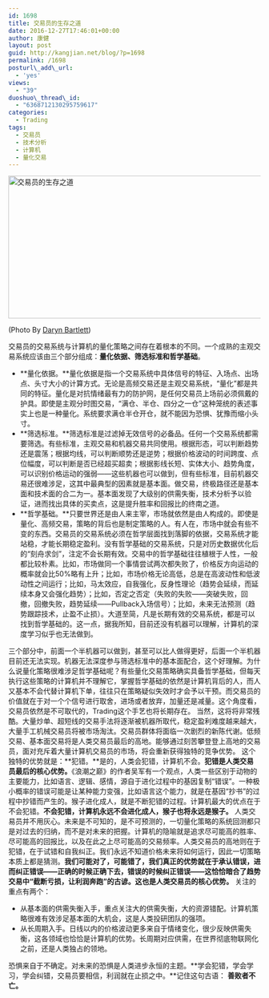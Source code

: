 ```yaml
---
id: 1698
title: 交易员的生存之道
date: 2016-12-27T17:46:01+00:00
author: 康健
layout: post
guid: http://kangjian.net/blog/?p=1698
permalink: /1698
posturl\_add\_url:
  - 'yes'
views:
  - "39"
duoshuo\_thread\_id:
  - "6368712130295759617"
categories:
  - Trading
tags:
  - 交易员
  - 技术分析
  - 计算机
  - 量化交易
---
```

 
<img style="display:block; margin-left:auto; margin-right:auto;" src="http://kangjian.net/images/2016/12/szmit85cv84-daryn-bartlett-300x134.jpg" alt="交易员的生存之道" border="0" width="640" height="285" />

 (Photo By [Daryn Bartlett][1])

交易员的交易系统与计算机的量化策略之间存在着根本的不同。一个成熟的主观交易系统应该由三个部分组成：**量化依据、筛选标准和哲学基础**。

  * **量化依据。**量化依据是指一个交易系统中具体信号的特征、入场点、出场点、头寸大小的计算方式。无论是高频交易还是主观交易系统，“量化”都是共同的特征。量化是对抗情绪最有力的防护网，是任何交易员上场前必须佩戴的护具。即使是主观分时图交易，“满仓、半仓、四分之一仓”这种笼统的表述事实上也是一种量化。系统要求满仓半仓开仓，就不能因为恐惧、犹豫而缩小头寸。
  * **筛选标准。**筛选标准是过滤掉无效信号的必备品。任何一个交易系统都需要筛选。有些标准，主观交易和机器交易共同使用。根据形态，可以判断趋势还是震荡；根据均线，可以判断顺势还是逆势；根据价格波动的时间跨度、点位幅度，可以判断是否已经超买超卖；根据影线长短、实体大小、趋势角度，可以识别价格运动的强弱——这些机器也可以做到，但有些标准，目前机器交易还很难涉足，这其中最典型的因素就是基本面。做交易，终极路径还是基本面和技术面的合二为一。基本面发现了大级别的供需失衡，技术分析予以验证，进而找出具体的买卖点，这是提升胜率和回报比的终南之道。
  * **哲学基础。**只要世界还是由人来主宰，市场就依然是由人构成的。即使是量化、高频交易，策略的背后也是制定策略的人。有人在，市场中就会有些不变的东西。交易员的交易系统必须在哲学层面找到落脚的依据，交易系统才能站稳，才能长期稳定盈利。没有哲学基础的交易系统，只是对历史数据优化后的“刻舟求剑”，注定不会长期有效。交易中的哲学基础往往植根于人性，一般都比较朴素。比如，市场做同一个事情尝试两次都失败了，价格反方向运动的概率就会比50%略有上升；比如，市场价格无论高低，总是在高波动性和低波动性之间运行；比如，马太效应，自我强化，反身性理论（趋势会延续，而延续本身又会强化趋势）；比如，否定之否定（失败的失败——突破失败，回撤，回撤失败，趋势延续——Pullback入场信号）；比如，未来无法预测（趋势跟踪技术，止盈不止损）。大道至简，凡是长期有效的交易系统，都是可以找到哲学基础的。这一点，据我所知，目前还没有机器可以理解，计算机的深度学习似乎也无法做到。

三个部分中，前面一个半机器可以做到，甚至可以比人做得更好，后面一个半机器目前还无法实现。机器无法深度参与筛选标准中的基本面配合，这个好理解。为什么说量化策略很难涉足哲学基础呢？有些量化交易策略确实具备哲学基础，但每天执行这些策略的计算机并不理解它，掌握哲学基础的依然是计算机背后的人，而人又基本不会代替计算机下单，往往只在策略疑似失效时才会予以干预。而交易员的价值就在于对一个个信号进行取舍，进场或者放弃，加量还是减量。这个角度看，交易员依然是不可取代的，Trading这个手艺也将长期存在。 当然，这将将非常残酷。大量炒单、超短线的交易手法将逐渐被机器所取代，稳定盈利难度越来越大，大量手工机械交易员将被市场淘汰。交易员群体将面临一次剧烈的新陈代谢。低频交易、基本面交易将是人类交易员最后的高地。能够通过刻苦攀登登上高地的交易员，面对充斥着大量计算机交易员的市场，将会重新获得独特的竞争优势。 这个独特的优势就是：**犯错。**是的，人类会犯错，计算机不会。**犯错是人类交易员最后的核心优势。**《浪潮之巅》的作者吴军有一个观点，人类一些区别于动物的主要能力，比如语言、逻辑、感情，源自于进化过程中的基因复制“错误”。一种极小概率的错误可能是让某种能力变强，比如语言这个能力，就是在基因“抄书”的过程中抄错而产生的。猴子进化成人，就是不断犯错的过程。计算机最大的优点在于不会犯错。**不会犯错，计算机永远不会进化成人，猴子也将永远是猴子。** 人类交易员并不用灰心。未来是不可知的，是不可预测的，一切量化策略的系统回测都只是对过去的归纳，而不是对未来的把握。计算机的隐喻就是追求尽可能高的胜率、尽可能高的回报比，以及在此之上尽可能高的交易频率。人类交易员的高地则在于犯错，在于试错和自我纠正。我们永远不知道价格未来将如何运行，因此一切策略本质上都是猜测。**我们可能对了，可能错了，我们真正的优势就在于承认错误，进而纠正错误——正确的时候正确下去，错误的时候纠正错误——这恰恰暗合了趋势交易中“截断亏损，让利润奔跑”的古谚。这也是人类交易员的核心优势。** 关注的重点有两个：

  * 从基本面的供需失衡入手，重点关注大的供需失衡，大的资源错配。计算机策略很难有效涉足基本面的大机会，这是人类投研团队的强项。
  * 从长周期入手。日线以内的价格波动更多来自于情绪变化，很少反映供需失衡，这各领域也恰恰是计算机的优势。长周期对应供需，在世界彻底物联网化之前，还是人类独占的领地。

恐惧来自于不确定。对未来的恐惧是人类进步永恒的主题。**学会犯错，学会学习，学会纠错，交易员要相信，利润就在止损之中。**记住这句古语： **善败者不亡。**

[1]:	https://unsplash.com/@darynmae "Daryn  Bartlett"
